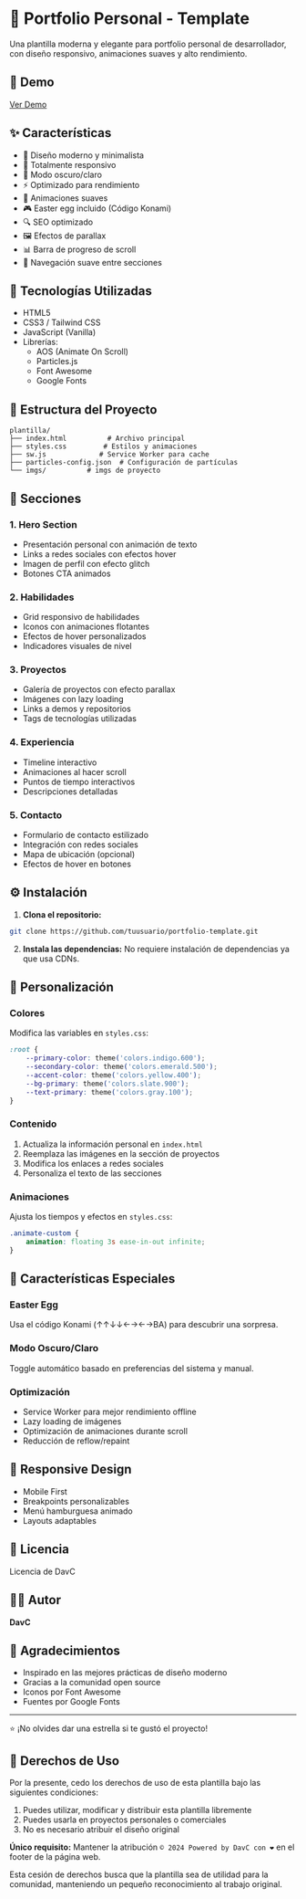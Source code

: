 # 🚀 Portfolio Personal - Template

Una plantilla moderna y elegante para portfolio personal de desarrollador, con diseño responsivo, animaciones suaves y alto rendimiento.

## 🌟 Demo
[Ver Demo](https://tu-demo-url.com)

## ✨ Características

- 🎨 Diseño moderno y minimalista
- 📱 Totalmente responsivo
- 🌙 Modo oscuro/claro
- ⚡ Optimizado para rendimiento
- 🔄 Animaciones suaves
- 🎮 Easter egg incluido (Código Konami)
- 🔍 SEO optimizado
- 🖼️ Efectos de parallax
- 📊 Barra de progreso de scroll
- 🎯 Navegación suave entre secciones

## 🔧 Tecnologías Utilizadas

- HTML5
- CSS3 / Tailwind CSS
- JavaScript (Vanilla)
- Librerías:
  - AOS (Animate On Scroll)
  - Particles.js
  - Font Awesome
  - Google Fonts

## 📂 Estructura del Proyecto

```plaintext
plantilla/
├── index.html          # Archivo principal
├── styles.css         # Estilos y animaciones
├── sw.js             # Service Worker para cache
├── particles-config.json  # Configuración de partículas
└── imgs/          # imgs de proyecto

```

## 📱 Secciones

### 1. Hero Section
- Presentación personal con animación de texto
- Links a redes sociales con efectos hover
- Imagen de perfil con efecto glitch
- Botones CTA animados

### 2. Habilidades
- Grid responsivo de habilidades
- Iconos con animaciones flotantes
- Efectos de hover personalizados
- Indicadores visuales de nivel

### 3. Proyectos
- Galería de proyectos con efecto parallax
- Imágenes con lazy loading
- Links a demos y repositorios
- Tags de tecnologías utilizadas

### 4. Experiencia
- Timeline interactivo
- Animaciones al hacer scroll
- Puntos de tiempo interactivos
- Descripciones detalladas

### 5. Contacto
- Formulario de contacto estilizado
- Integración con redes sociales
- Mapa de ubicación (opcional)
- Efectos de hover en botones

## ⚙️ Instalación

1. **Clona el repositorio:**
```bash
git clone https://github.com/tuusuario/portfolio-template.git
```

2. **Instala las dependencias:**
No requiere instalación de dependencias ya que usa CDNs.


## 🎨 Personalización

### Colores
Modifica las variables en `styles.css`:
```css
:root {
    --primary-color: theme('colors.indigo.600');
    --secondary-color: theme('colors.emerald.500');
    --accent-color: theme('colors.yellow.400');
    --bg-primary: theme('colors.slate.900');
    --text-primary: theme('colors.gray.100');
}
```

### Contenido
1. Actualiza la información personal en `index.html`
2. Reemplaza las imágenes en la sección de proyectos
3. Modifica los enlaces a redes sociales
4. Personaliza el texto de las secciones

### Animaciones
Ajusta los tiempos y efectos en `styles.css`:
```css
.animate-custom {
    animation: floating 3s ease-in-out infinite;
}
```

## 🚀 Características Especiales

### Easter Egg
Usa el código Konami (↑↑↓↓←→←→BA) para descubrir una sorpresa.

### Modo Oscuro/Claro
Toggle automático basado en preferencias del sistema y manual.

### Optimización
- Service Worker para mejor rendimiento offline
- Lazy loading de imágenes
- Optimización de animaciones durante scroll
- Reducción de reflow/repaint

## 📱 Responsive Design
- Mobile First
- Breakpoints personalizables
- Menú hamburguesa animado
- Layouts adaptables



## 📄 Licencia
Licencia de DavC

## 👨‍💻 Autor

**DavC**


## 🙏 Agradecimientos

- Inspirado en las mejores prácticas de diseño moderno
- Gracias a la comunidad open source
- Iconos por Font Awesome
- Fuentes por Google Fonts

---
⭐ ¡No olvides dar una estrella si te gustó el proyecto!

## 📝 Derechos de Uso

Por la presente, cedo los derechos de uso de esta plantilla bajo las siguientes condiciones:

1. Puedes utilizar, modificar y distribuir esta plantilla libremente
2. Puedes usarla en proyectos personales o comerciales
3. No es necesario atribuir el diseño original

**Único requisito:** Mantener la atribución `© 2024 Powered by DavC con ❤️` en el footer de la página web.

Esta cesión de derechos busca que la plantilla sea de utilidad para la comunidad, manteniendo un pequeño reconocimiento al trabajo original.


